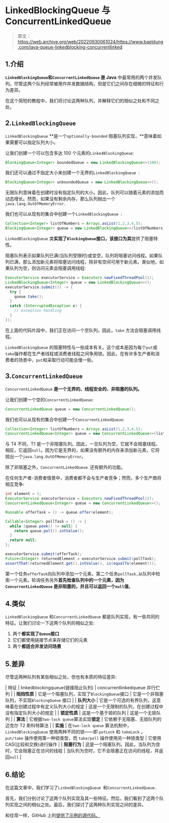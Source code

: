# LinkedBlockingQueue 与 ConcurrentLinkedQueue

> 原文：<https://web.archive.org/web/20220930061024/https://www.baeldung.com/java-queue-linkedblocking-concurrentlinked>

## 1.介绍

**`LinkedBlockingQueue`和`ConcurrentLinkedQueue` 是 Java** 中最常用的两个并发队列。尽管这两个队列经常被用作并发数据结构，但是它们之间存在细微的特征和行为差异。

在这个简短的教程中，我们将讨论这两种队列，并解释它们的相似之处和不同之处。

## 2.`LinkedBlockingQueue`

`LinkedBlockingQueue` **是一个`optionally-bounded` 阻塞队列实现，**意味着如果需要可以指定队列大小。

让我们创建一个可以包含多达 100 个元素的`LinkedBlockingQueue`:

```java
BlockingQueue<Integer> boundedQueue = new LinkedBlockingQueue<>(100);
```

我们还可以通过不指定大小来创建一个无界的`LinkedBlockingQueue `:

```java
BlockingQueue<Integer> unboundedQueue = new LinkedBlockingQueue<>();
```

无限队列意味着在创建时没有指定队列的大小。因此，队列可以随着元素的添加而动态增长。然而，如果没有剩余内存，那么队列抛出一个`java.lang.OutOfMemoryError.`

我们也可以从现有的集合中创建一个`LinkedBlockingQueue `:

```java
Collection<Integer> listOfNumbers = Arrays.asList(1,2,3,4,5);
BlockingQueue<Integer> queue = new LinkedBlockingQueue<>(listOfNumbers);
```

`LinkedBlockingQueue` 类**实现了`BlockingQueue`接口，该接口为其**提供了阻塞特性。

阻塞队列表示如果队列已满(当队列受限时)或变空，队列将阻塞访问线程。如果队列已满，那么添加新元素将阻塞访问线程，除非有空间可用于新元素。类似地，如果队列为空，则访问元素会阻塞调用线程:

```java
ExecutorService executorService = Executors.newFixedThreadPool(1);
LinkedBlockingQueue<Integer> queue = new LinkedBlockingQueue<>();
executorService.submit(() -> {
  try {
    queue.take();
  } 
  catch (InterruptedException e) {
    // exception handling
  }
});
```

在上面的代码片段中，我们正在访问一个空队列。因此，`take` 方法会阻塞调用线程。

`LinkedBlockingQueue` 的阻塞特性与一些成本有关。这个成本是因为每个`put`或`take`操作都在生产者线程或消费者线程之间争用锁。因此，在有许多生产者和消费者的场景中，`put`和采取行动可能会慢一些。

## 3.`ConcurrentLinkedQueue`

`ConcurrentLinkedQueue` **是一个无界的、线程安全的、非阻塞的队列。**

让我们创建一个空的`ConcurrentLinkedQueue`:

```java
ConcurrentLinkedQueue queue = new ConcurrentLinkedQueue();
```

我们也可以从现有的集合中创建一个`ConcurrentLinkedQueue`:

```java
Collection<Integer> listOfNumbers = Arrays.asList(1,2,3,4,5);
ConcurrentLinkedQueue<Integer> queue = new ConcurrentLinkedQueue<>(listOfNumbers);
```

与 T4 不同，T1 是一个非阻塞队列。因此，一旦队列为空，它就不会阻塞线程。相反，它返回`null`。因为它是无界的，如果没有额外的内存来添加新元素，它将抛出一个`java.lang.OutOfMemoryError`。

除了非阻塞之外，`ConcurrentLinkedQueue `还有额外的功能。

在任何生产者-消费者情景中，消费者都不会与生产者竞争；然而，多个生产商将相互竞争:

```java
int element = 1;
ExecutorService executorService = Executors.newFixedThreadPool(2);
ConcurrentLinkedQueue<Integer> queue = new ConcurrentLinkedQueue<>();

Runnable offerTask = () -> queue.offer(element);

Callable<Integer> pollTask = () -> {
  while (queue.peek() != null) {
    return queue.poll().intValue();
  }
  return null;
};

executorService.submit(offerTask);
Future<Integer> returnedElement = executorService.submit(pollTask);
assertThat(returnedElement.get().intValue(), is(equalTo(element))); 
```

第一个任务`offerTask`向队列中添加一个元素，第二个任务`pollTask,`从队列中检索一个元素。轮询任务另外**首先检查队列中的一个元素，因为`ConcurrentLinkedQueue` 是非阻塞的，并且可以返回一个`null`值**。

## 4.类似

`LinkedBlockingQueue` 和`ConcurrentLinkedQueue` 都是队列实现，有一些共同的特征。让我们讨论一下这两个队列的相似之处:

1.  两个**都实现了`Queue`接口**
2.  它们都使用链接节点来存储它们的元素
3.  两个**都适合并发访问场景**

## 5.差异

尽管这两种队列有某些相似之处，但也有本质的特征差异:

| 特征 | linkedblockingqueue(链接阻止队列) | concurrentlinkedqueue 并行伫列 |
| **阻挡性质** | 它是一个阻塞队列，实现了`BlockingQueue`接口 | 它是一个非阻塞队列，不实现`BlockingQueue` 接口 |
| **队列大小** | 它是一个可选的有界队列，这意味着在创建过程中有定义队列大小的规定 | 这是一个无限制的队列，在创建过程中没有指定队列大小的规定 |
| **锁定性质** | 这是一个基于锁的队列 | 这是一个无锁队列 |
| **算法** | 它根据`two-lock queue`算法实现**锁定** | 它依赖于无阻塞、无锁队列的迈克尔 T2 斯科特算法 |
| **实施** | 在`two-lock queue` 算法机制中， `LinkedBlockingQueue` 使用两种不同的锁——即 `putLock` 和 `takeLock` 。 `put/take` 操作使用第一种锁类型，而 `take/poll` 操作使用另一种锁类型 | 它使用 CAS(比较和交换)进行操作 |
| **阻塞行为** | 这是一个阻塞队列。因此，当队列为空时，它会阻塞正在访问的线程 | 当队列为空时，它不会阻塞正在访问的线程，并返回`null` |

## 6.结论

在这篇文章中，我们学习了`LinkedBlockingQueue `和`ConcurrentLinkedQueue.`

首先，我们分别讨论了这两个队列实现及其一些特征。然后，我们看到了这两个队列实现之间的相似之处。最后，我们探讨了这两种队列实现之间的差异。

和往常一样，GitHub 上的[提供了示例的源代码。](https://web.archive.org/web/20220706104912/https://github.com/eugenp/tutorials/tree/master/core-java-modules/core-java-concurrency-collections)